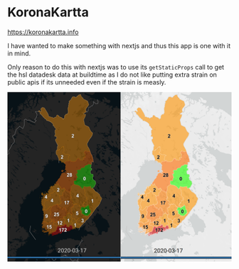 # KoronaKartta

https://koronakartta.info

I have wanted to make something with nextjs and thus this app is one with it in mind.

Only reason to do this with nextjs was to use its `getStaticProps` call to get the hsl datadesk data at buildtime as I do not like putting extra strain on public apis if its unneeded even if the strain is measly.

![preview](public/banner.png)
